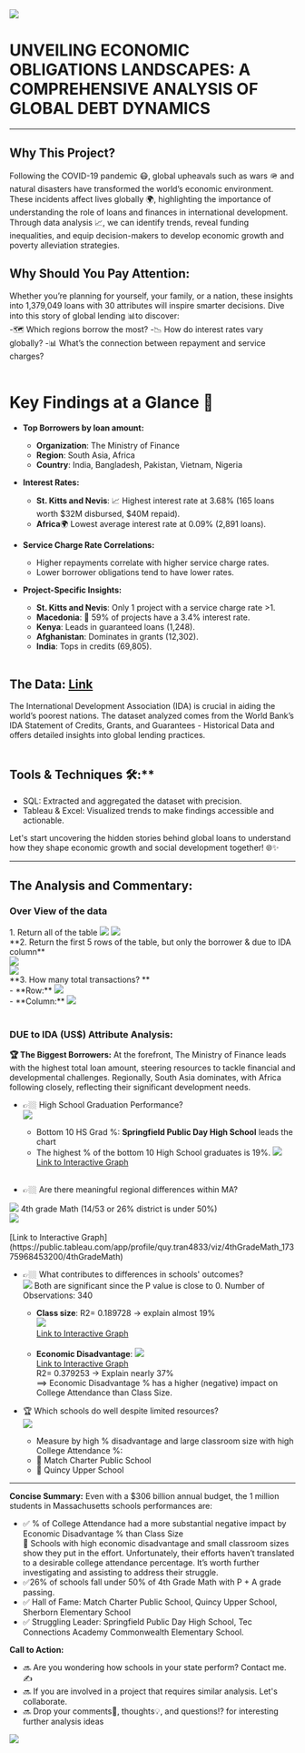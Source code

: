<img src="images/FinanceSQL/IDATitle.jpg?raw=true"/>

# UNVEILING ECONOMIC OBLIGATIONS LANDSCAPES: A COMPREHENSIVE ANALYSIS OF GLOBAL DEBT DYNAMICS 
---

## Why This Project?

Following the COVID-19 pandemic 😷, global upheavals such as wars 🪖 and natural disasters have transformed the world’s economic environment. These incidents affect lives globally 🌍, highlighting the importance of understanding the role of loans and finances in international development. Through data analysis 📈, we can identify trends, reveal funding inequalities, and equip decision-makers to develop economic growth and poverty alleviation strategies.<br>

## Why Should You Pay Attention:

Whether you’re planning for yourself, your family, or a nation, these insights into 1,379,049 loans with 30 attributes will inspire smarter decisions. Dive into this story of global lending 📊to discover:<br>
    -🗺️ Which regions borrow the most?
    -📉 How do interest rates vary globally?
    -📊 What’s the connection between repayment and service charges?<br><br>

# Key Findings at a Glance 🚀

  - **Top Borrowers by loan amount:**
    - **Organization**: The Ministry of Finance
    - **Region**: South Asia, Africa
    - **Country**: India, Bangladesh, Pakistan, Vietnam, Nigeria<br>
 
  - **Interest Rates:**
    - **St. Kitts and Nevis**: 📈 Highest interest rate at 3.68% (165 loans worth $32M disbursed, $40M repaid).
    - **Africa**🌍 Lowest average interest rate at 0.09% (2,891 loans).<br>
    
  - **Service Charge Rate Correlations:**
    - Higher repayments correlate with higher service charge rates.
    - Lower borrower obligations tend to have lower rates.<br>
    
  - **Project-Specific Insights:**
    - **St. Kitts and Nevis**: Only 1 project with a service charge rate >1.
    - **Macedonia**: 🚩 59% of projects have a 3.4% interest rate.
    - **Kenya**: Leads in guaranteed loans (1,248).
    - **Afghanistan**: Dominates in grants (12,302).
    - **India**: Tops in credits (69,805).<br>
    <br>
## The Data: [Link](https://financesone.worldbank.org/ida-statement-of-credits-grants-and-guarantees-historical-data/DS00976)

The International Development Association (IDA) is crucial in aiding the world’s poorest nations. The dataset analyzed comes from the World Bank’s IDA Statement of Credits, Grants, and Guarantees - Historical Data and offers detailed insights into global lending practices.<br><br>

## Tools & Techniques 🛠️:**
  -  SQL: Extracted and aggregated the dataset with precision.
  -  Tableau & Excel: Visualized trends to make findings accessible and actionable.<br>
  
Let's start uncovering the hidden stories behind global loans to understand how they shape economic growth and social development together! 🌐✨<br>

---
## The Analysis and Commentary:

### Over View of the data
 <tr style="font-weight: bold;">
<th>1.  Return all of the table<th>
<th><img src="images/FinanceSQL/1CODE_DataOverView.png?raw=true"/><th>
<th><img src="images/FinanceSQL/1DataOverView.png?raw=true"/><br><th>

<th>**2.  Return the first 5 rows of the table, but only the borrower & due to IDA column**<br><th>
<th><img src="images/FinanceSQL/2CODE_OverView5Row.png?raw=true"/><br><th>
<th><img src="images/FinanceSQL/2OverView5Row.png?raw=true"/><br><th>

<th>**3.  How many total transactions? **<br><th>
<th>  - **Row:**  <img src="images/FinanceSQL/3CODETotalCount.png?raw=true"/> <br><th>
<th>  - **Column:**    <img src="images/FinanceSQL/3CODETotalCountColumn.png?raw=true"/><br><br><th>

### DUE to IDA (US$) Attribute Analysis:
  **🏆 The Biggest Borrowers:**
  At the forefront, The Ministry of Finance leads with the highest total loan amount, steering resources to tackle financial and developmental challenges. Regionally, South Asia dominates, with Africa following closely, reflecting their significant development needs.





  - 👉🏼 High School Graduation Performance?<br>
    <img src="images/HighSchool.jpg?raw=true"/>
    - Bottom 10 HS Grad %: **Springfield Public Day High School** leads the chart<br>
    - The highest % of the bottom 10 High School graduates is 19%. 
 <img src="images/Bottom 10 HS.png?raw=true"/><br>
 [Link to Interactive Graph](https://public.tableau.com/app/profile/quy.tran4833/viz/MassStatBottom10HSGrad/Bottom10HSGrad)<br><br>

  - 👉🏼 Are there meaningful regional differences within MA? <br>
   <img src="images/ILoveMath.jpg?raw=true"/>
      4th grade Math (14/53 or 26% district is under 50%)<br>
        <img src="images/4th Grade Math.png?raw=true"/><br><br>
 [Link to Interactive Graph](https://public.tableau.com/app/profile/quy.tran4833/viz/4thGradeMath_17375968453200/4thGradeMath)
    
  - 👉🏼 What contributes to differences in schools' outcomes?<br>
    <img src="images/Score.jpg?raw=true"/>
      Both are significant since the P value is close to 0. Number of Observations: 340<br>
      - **Class size**: 
         R2= 0.189728 -> explain almost 19%<br>
       <img src="images/College Attendance vs Class Size.png?raw=true"/><br>
 [Link to Interactive Graph](https://public.tableau.com/app/profile/quy.tran4833/viz/CollegeAttendancevsClassSize_17375967565970/CollegeAttendancevsClassSize)<br><br>
      - **Economic Disadvantage**:
        <img src="images/College Attendance vs Econ Disadvtg.png?raw=true"/><br>
 [Link to Interactive Graph](https://public.tableau.com/app/profile/quy.tran4833/viz/CollegeAttendancevsEconDisadvtg/CollegeAttendancevsEconDisadvtg)    
         R2= 0.379253 -> Explain nearly 37%<br>
       ==> Economic Disadvantage % has a higher (negative) impact on College Attendance than Class Size.<br>    
 
   - 🏆 Which schools do well despite limited resources?<br>
   <img src="images/College Graduation.JPG?raw=true"/><br>  
      - Measure by high % disadvantage and large classroom size with high College Attendance %:<br>
      - 🥇 Match Charter Public School<br>
      - 🥇 Quincy Upper School<br>
 
---
**Concise Summary:**
    Even with a $306 billion annual budget, the 1 million students in Massachusetts schools performances are:<br>
  - ✅ % of College Attendance had a more substantial negative impact by Economic Disadvantage % than Class Size<br>
         👏 Schools with high economic disadvantage and small classroom sizes show they put in the effort. Unfortunately, their efforts haven’t translated to a desirable college attendance percentage. It’s worth further investigating and assisting to address their struggle.<br>
  - ✅26% of schools fall under 50% of 4th Grade Math with P + A grade passing.<br>
  - ✅ Hall of Fame: Match Charter Public School, Quincy Upper School, Sherborn Elementary School<br>
  - ✅ Struggling Leader: Springfield Public Day High School, Tec Connections Academy Commonwealth Elementary School.<br>

**Call to Action:**
  - 🔜 Are you wondering how schools in your state perform? Contact me. ✍️ <br>
  - 🔜 If you are involved in a project that requires similar analysis.  Let's collaborate.<br>
  - 🔜 Drop your comments💬, thoughts💡, and questions⁉️ for interesting further analysis ideas<br>
  
<img src="images/FloralBorder.JPG?raw=true"/>
